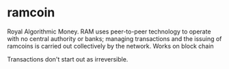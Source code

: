 # ramcoin
Royal Algorithmic Money. RAM uses peer-to-peer technology to operate with no central authority or banks; managing transactions and the issuing of ramcoins is carried out collectively by the network. Works on block chain 

Transactions don't start out as irreversible. 
